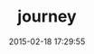 ---
layout: post
title:  "journey"
repo:   "rails/journey"
date:   2015-02-18 17:29:55
gemurl: http://github.com/rails/journey
---